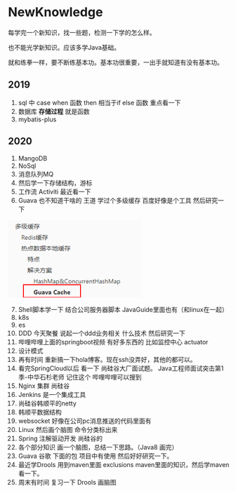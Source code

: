 # NewKnowledge

每学完一个新知识，找一些题，检测一下学的怎么样。

也不能光学新知识。应该多学Java基础。



就和练拳一样，要不断练基本功。基本功很重要，一出手就知道有没有基本功。

## 2019

1. sql 中 case when 函数 then 相当于if else 函数   重点看一下
3. 数据库 **存储过程**  就是函数
4. mybatis-plus



## 2020

1. MangoDB 
2. NoSql
3. 消息队列MQ
4. 然后学一下存储结构，游标
5. 工作流 Activiti 最近看一下
6. Guava  也不知道干啥的 王道 学过个多级缓存  百度好像是个工具 然后研究一下



![1587307618539](../media/pictures/NewKnowledge.assets/1587307618539.png)





7. Shell脚本学一下  结合公司服务器脚本  JavaGuide里面也有（和linux在一起） 
8. k8s
9. es
10. DDD 今天聚餐  说起一个ddd业务相关 什么技术 然后研究一下
11. 哔哩哔哩上面的springboot视频  有好多东西的 比如监控中心 actuator
12. 设计模式
13. 再有时间 重新搞一下hola博客。现在ssh没弄好，其他的都可以。
14. 看完SpringCloud以后  看一下 尚硅谷大厂面试题。 Java工程师面试突击第1季-中华石杉老师  记住这个 哔哩哔哩可以搜到
15. Nginx 集群 尚硅谷
16. Jenkins 是一个集成工具
17. 尚硅谷韩顺平的netty
18. 韩顺平数据结构 
19. websocket 好像在公司pc消息推送的代码里面有  
21. Linux  然后画个脑图 命令分类标出来
23. Spring 注解驱动开发 尚硅谷的
22. 各个部分知识 画一个脑图，总结一下思路。（Java8 画完）
23. Guava 谷歌 下面的包 项目中有使用 然后好好研究一下。
26. 最近学Drools 用到maven里面 exclusions  maven里面的知识，然后学maven看一下。
25. 周末有时间 复习一下 Drools 画脑图